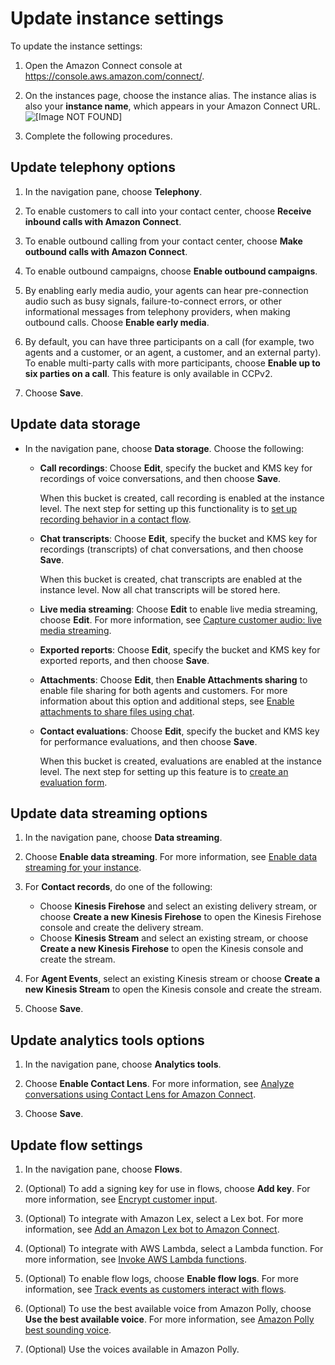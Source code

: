 # Update instance settings<a name="update-instance-settings"></a>

To update the instance settings: 

1. Open the Amazon Connect console at [https://console\.aws\.amazon\.com/connect/](https://console.aws.amazon.com/connect/)\.

1. On the instances page, choose the instance alias\. The instance alias is also your **instance name**, which appears in your Amazon Connect URL\.  
![\[Image NOT FOUND\]](http://docs.aws.amazon.com/connect/latest/adminguide/images/instance.png)

1. Complete the following procedures\.

## Update telephony options<a name="update-telephony-options"></a>

1. In the navigation pane, choose **Telephony**\.

1. To enable customers to call into your contact center, choose **Receive inbound calls with Amazon Connect**\.

1. To enable outbound calling from your contact center, choose **Make outbound calls with Amazon Connect**\.

1. To enable outbound campaigns, choose **Enable outbound campaigns**\.

1. By enabling early media audio, your agents can hear pre\-connection audio such as busy signals, failure\-to\-connect errors, or other informational messages from telephony providers, when making outbound calls\. Choose **Enable early media**\.

1. By default, you can have three participants on a call \(for example, two agents and a customer, or an agent, a customer, and an external party\)\. To enable multi\-party calls with more participants, choose **Enable up to six parties on a call**\. This feature is only available in CCPv2\.

1. Choose **Save**\.

## Update data storage<a name="update-data-storage-options"></a>
+ In the navigation pane, choose **Data storage**\. Choose the following:
  + **Call recordings**: Choose **Edit**, specify the bucket and KMS key for recordings of voice conversations, and then choose **Save**\. 

    When this bucket is created, call recording is enabled at the instance level\. The next step for setting up this functionality is to [set up recording behavior in a contact flow](set-up-recordings.md)\.
  + **Chat transcripts**: Choose **Edit**, specify the bucket and KMS key for recordings \(transcripts\) of chat conversations, and then choose **Save**\. 

    When this bucket is created, chat transcripts are enabled at the instance level\. Now all chat transcripts will be stored here\.
  + **Live media streaming**: Choose **Edit** to enable live media streaming, choose **Edit**\. For more information, see [Capture customer audio: live media streaming](customer-voice-streams.md)\.
  + **Exported reports**: Choose **Edit**, specify the bucket and KMS key for exported reports, and then choose **Save**\. 
  + **Attachments**: Choose **Edit**, then **Enable Attachments sharing** to enable file sharing for both agents and customers\. For more information about this option and additional steps, see [Enable attachments to share files using chat](enable-attachments.md)\. 
  + **Contact evaluations**: Choose **Edit**, specify the bucket and KMS key for performance evaluations, and then choose **Save**\. 

    When this bucket is created, evaluations are enabled at the instance level\. The next step for setting up this feature is to [create an evaluation form](create-evaluation-forms.md)\.

## Update data streaming options<a name="update-data-streaming-options"></a>

1. In the navigation pane, choose **Data streaming**\.

1. Choose **Enable data streaming**\. For more information, see [Enable data streaming for your instance](data-streaming.md)\.

1. For **Contact records**, do one of the following:
   + Choose **Kinesis Firehose** and select an existing delivery stream, or choose **Create a new Kinesis Firehose** to open the Kinesis Firehose console and create the delivery stream\.
   + Choose **Kinesis Stream** and select an existing stream, or choose **Create a new Kinesis Firehose** to open the Kinesis console and create the stream\.

1. For **Agent Events**, select an existing Kinesis stream or choose **Create a new Kinesis Stream** to open the Kinesis console and create the stream\.

1. Choose **Save**\.

## Update analytics tools options<a name="update-analytics-tools"></a>

1. In the navigation pane, choose **Analytics tools**\.

1. Choose **Enable Contact Lens**\. For more information, see [Analyze conversations using Contact Lens for Amazon Connect](analyze-conversations.md)\.

1. Choose **Save**\.

## Update flow settings<a name="update-contact-flow-settings"></a>

1. In the navigation pane, choose **Flows**\.

1. \(Optional\) To add a signing key for use in flows, choose **Add key**\. For more information, see [Encrypt customer input](encrypt-data.md)\.

1. \(Optional\) To integrate with Amazon Lex, select a Lex bot\. For more information, see [Add an Amazon Lex bot to Amazon Connect](amazon-lex.md)\.

1. \(Optional\) To integrate with AWS Lambda, select a Lambda function\. For more information, see [Invoke AWS Lambda functions](connect-lambda-functions.md)\.

1. \(Optional\) To enable flow logs, choose **Enable flow logs**\. For more information, see [Track events as customers interact with flows](about-contact-flow-logs.md)\.

1. \(Optional\) To use the best available voice from Amazon Polly, choose **Use the best available voice**\. For more information, see [Amazon Polly best sounding voice](text-to-speech.md#amazon-polly-best-sounding-voice)\.

1. \(Optional\) Use the voices available in Amazon Polly\.